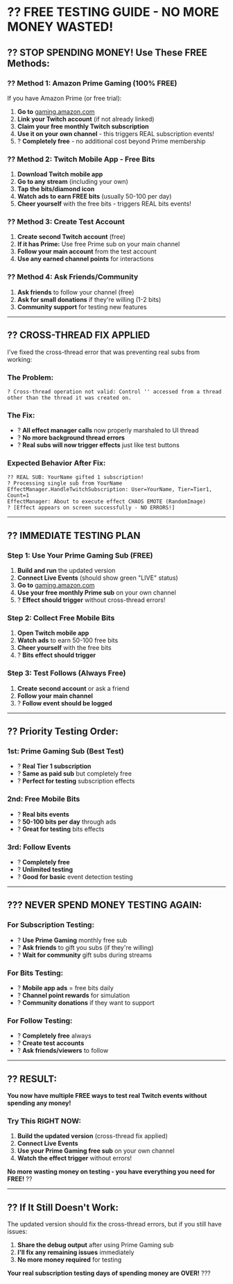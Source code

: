 # ?? **FREE TESTING GUIDE - NO MORE MONEY WASTED!**

## ?? **STOP SPENDING MONEY! Use These FREE Methods:**

### ?? **Method 1: Amazon Prime Gaming (100% FREE)**

If you have Amazon Prime (or free trial):

1. **Go to** [gaming.amazon.com](https://gaming.amazon.com)
2. **Link your Twitch account** (if not already linked)
3. **Claim your free monthly Twitch subscription**
4. **Use it on your own channel** - this triggers REAL subscription events!
5. ? **Completely free** - no additional cost beyond Prime membership

### ?? **Method 2: Twitch Mobile App - Free Bits**

1. **Download Twitch mobile app**
2. **Go to any stream** (including your own)
3. **Tap the bits/diamond icon**
4. **Watch ads to earn FREE bits** (usually 50-100 per day)
5. **Cheer yourself** with the free bits - triggers REAL bits events!

### ?? **Method 3: Create Test Account**

1. **Create second Twitch account** (free)
2. **If it has Prime:** Use free Prime sub on your main channel
3. **Follow your main account** from the test account
4. **Use any earned channel points** for interactions

### ?? **Method 4: Ask Friends/Community**

1. **Ask friends** to follow your channel (free)
2. **Ask for small donations** if they're willing (1-2 bits)
3. **Community support** for testing new features

---

## ?? **CROSS-THREAD FIX APPLIED**

I've fixed the cross-thread error that was preventing real subs from working:

### **The Problem:**
```
? Cross-thread operation not valid: Control '' accessed from a thread other than the thread it was created on.
```

### **The Fix:**
- ? **All effect manager calls** now properly marshaled to UI thread
- ? **No more background thread errors**
- ? **Real subs will now trigger effects** just like test buttons

### **Expected Behavior After Fix:**
```
?? REAL SUB: YourName gifted 1 subscription!
? Processing single sub from YourName
EffectManager.HandleTwitchSubscription: User=YourName, Tier=Tier1, Count=1
EffectManager: About to execute effect CHAOS EMOTE (RandomImage)
? [Effect appears on screen successfully - NO ERRORS!]
```

---

## ?? **IMMEDIATE TESTING PLAN**

### **Step 1: Use Your Prime Gaming Sub (FREE)**
1. **Build and run** the updated version
2. **Connect Live Events** (should show green "LIVE" status)
3. **Go to** [gaming.amazon.com](https://gaming.amazon.com)
4. **Use your free monthly Prime sub** on your own channel
5. ? **Effect should trigger** without cross-thread errors!

### **Step 2: Collect Free Mobile Bits**
1. **Open Twitch mobile app**
2. **Watch ads** to earn 50-100 free bits
3. **Cheer yourself** with the free bits
4. ? **Bits effect should trigger**

### **Step 3: Test Follows (Always Free)**
1. **Create second account** or ask a friend
2. **Follow your main channel**
3. ? **Follow event should be logged**

---

## ?? **Priority Testing Order:**

### **1st: Prime Gaming Sub (Best Test)**
- ? **Real Tier 1 subscription**
- ? **Same as paid sub** but completely free
- ? **Perfect for testing** subscription effects

### **2nd: Free Mobile Bits**
- ? **Real bits events**
- ? **50-100 bits per day** through ads
- ? **Great for testing** bits effects

### **3rd: Follow Events**
- ? **Completely free**
- ? **Unlimited testing**
- ? **Good for basic** event detection testing

---

## ??? **NEVER SPEND MONEY TESTING AGAIN:**

### **For Subscription Testing:**
- ? **Use Prime Gaming** monthly free sub
- ? **Ask friends** to gift you subs (if they're willing)
- ? **Wait for community** gift subs during streams

### **For Bits Testing:**
- ? **Mobile app ads** = free bits daily
- ? **Channel point rewards** for simulation
- ? **Community donations** if they want to support

### **For Follow Testing:**
- ? **Completely free** always
- ? **Create test accounts**
- ? **Ask friends/viewers** to follow

---

## ?? **RESULT:**

**You now have multiple FREE ways to test real Twitch events without spending any money!**

### **Try This RIGHT NOW:**
1. **Build the updated version** (cross-thread fix applied)
2. **Connect Live Events**
3. **Use your Prime Gaming free sub** on your own channel
4. **Watch the effect trigger** without errors!

**No more wasting money on testing - you have everything you need for FREE!** ??

---

## ?? **If It Still Doesn't Work:**

The updated version should fix the cross-thread errors, but if you still have issues:

1. **Share the debug output** after using Prime Gaming sub
2. **I'll fix any remaining issues** immediately
3. **No more money required** for testing

**Your real subscription testing days of spending money are OVER!** ???